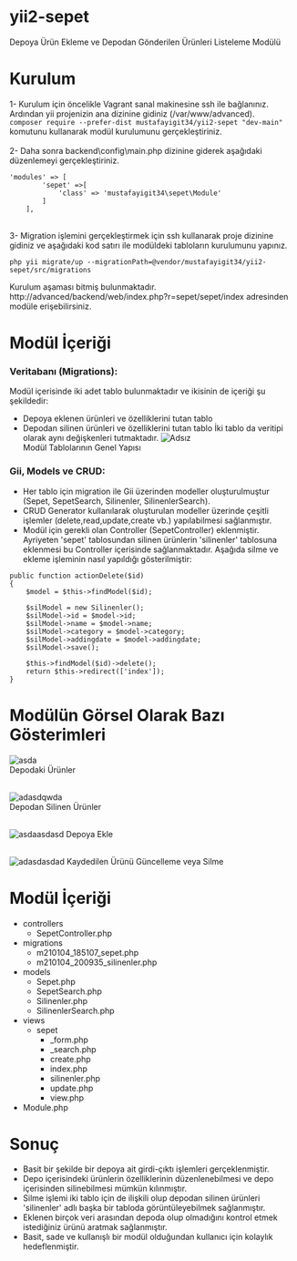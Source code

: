 # yii2-sepet
Depoya Ürün Ekleme ve Depodan Gönderilen Ürünleri Listeleme Modülü

# Kurulum
1- Kurulum için öncelikle Vagrant sanal makinesine ssh ile bağlanınız. Ardından yii projenizin ana dizinine gidiniz (/var/www/advanced).<br>
 `composer require --prefer-dist mustafayigit34/yii2-sepet "dev-main"` komutunu kullanarak modül kurulumunu gerçekleştiriniz. <br><br>
2- Daha sonra backend\config\main.php dizinine giderek aşağıdaki düzenlemeyi gerçekleştiriniz.
```
'modules' => [
        'sepet' =>[
            'class' => 'mustafayigit34\sepet\Module'
        ]
    ],
``` 
<br>
3- Migration işlemini gerçekleştirmek için ssh kullanarak proje dizinine gidiniz ve aşağıdaki kod satırı ile modüldeki tabloların kurulumunu yapınız.<br>

`php yii migrate/up --migrationPath=@vendor/mustafayigit34/yii2-sepet/src/migrations`

Kurulum aşaması bitmiş bulunmaktadır.<br>
http://advanced/backend/web/index.php?r=sepet/sepet/index adresinden modüle erişebilirsiniz.

# Modül İçeriği
### Veritabanı (Migrations):
Modül içerisinde iki adet tablo bulunmaktadır ve ikisinin de içeriği şu şekildedir:
* Depoya eklenen ürünleri ve özelliklerini tutan tablo
* Depodan silinen ürünleri ve özelliklerini tutan tablo
İki tablo da veritipi olarak aynı değişkenleri tutmaktadır.
![Adsız](https://user-images.githubusercontent.com/65903573/104784028-6ff67380-5798-11eb-8e36-dd9e57c76202.png)<br>
Modül Tablolarının Genel Yapısı

### Gii, Models ve CRUD:
* Her tablo için migration ile Gii üzerinden modeller oluşturulmuştur (Sepet, SepetSearch, Silinenler, SilinenlerSearch).
* CRUD Generator kullanılarak oluşturulan modeller üzerinde çeşitli işlemler (delete,read,update,create vb.) yapılabilmesi sağlanmıştır.
* Modül için gerekli olan Controller (SepetController) eklenmiştir. Ayriyeten 'sepet' tablosundan silinen ürünlerin 'silinenler' tablosuna eklenmesi bu Controller içerisinde sağlanmaktadır. Aşağıda silme ve ekleme işleminin nasıl yapıldığı gösterilmiştir:
```
public function actionDelete($id)
{
    $model = $this->findModel($id);

    $silModel = new Silinenler();
    $silModel->id = $model->id;
    $silModel->name = $model->name;
    $silModel->category = $model->category;
    $silModel->addingdate = $model->addingdate;
    $silModel->save();

    $this->findModel($id)->delete();
    return $this->redirect(['index']);
}
```
# Modülün Görsel Olarak Bazı Gösterimleri
![asda](https://user-images.githubusercontent.com/65903573/104785258-23606780-579b-11eb-9cce-863be5c3a6b2.png)<br>
Depodaki Ürünler<br><br>

![adasdqwda](https://user-images.githubusercontent.com/65903573/104785322-47bc4400-579b-11eb-80e8-5e0fe7f1f3c3.png)<br>
Depodan Silinen Ürünler<br><br>

![asdaasdasd](https://user-images.githubusercontent.com/65903573/104785527-c3b68c00-579b-11eb-9af0-fd548fa7b0c0.png)
Depoya Ekle<br><br>

![adasdasdad](https://user-images.githubusercontent.com/65903573/104785623-02e4dd00-579c-11eb-82d4-20999f62d051.png)
Kaydedilen Ürünü Güncelleme veya Silme

# Modül İçeriği
* controllers
    - SepetController.php
* migrations
    - m210104_185107_sepet.php
    - m210104_200935_silinenler.php
* models
    - Sepet.php
    - SepetSearch.php
    - Silinenler.php
    - SilinenlerSearch.php
* views
    - sepet
        * _form.php
        * _search.php
        * create.php
        * index.php
        * silinenler.php
        * update.php
        * view.php
* Module.php


# Sonuç
* Basit bir şekilde bir depoya ait girdi-çıktı işlemleri gerçeklenmiştir.
* Depo içerisindeki ürünlerin özelliklerinin düzenlenebilmesi ve depo içerisinden silinebilmesi mümkün kılınmıştır.
* Silme işlemi iki tablo için de ilişkili olup depodan silinen ürünleri 'silinenler' adlı başka bir tabloda görüntüleyebilmek sağlanmıştır.
* Eklenen birçok veri arasından depoda olup olmadığını kontrol etmek istediğiniz ürünü aratmak sağlanmıştır.
* Basit, sade ve kullanışlı bir modül olduğundan kullanıcı için kolaylık hedeflenmiştir.

